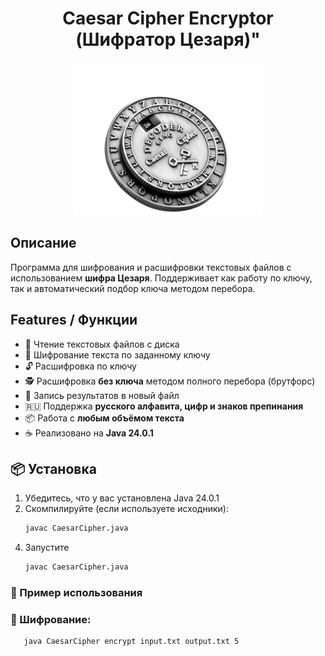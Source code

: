 <h1 style="text-align: center">Caesar Cipher Encryptor (Шифратор Цезаря)"</h1>


<p align="center">
  <img  src="images/caesar-cipher-image.png" alt="caesar-cipher-image">
</p>

## Описание

Программа для шифрования и расшифровки текстовых файлов с использованием **шифра Цезаря**. Поддерживает как работу по ключу, так и автоматический подбор ключа методом перебора.

## Features / Функции

- 📂 Чтение текстовых файлов с диска
- 🔐 Шифрование текста по заданному ключу
- 🔓 Расшифровка по ключу
- 🕵️ Расшифровка **без ключа** методом полного перебора (брутфорс)
- 📄 Запись результатов в новый файл
- 🇷🇺 Поддержка **русского алфавита, цифр и знаков препинания**
- 📦 Работа с **любым объёмом текста**
- ☕ Реализовано на **Java 24.0.1**

## 📦 Установка

1. Убедитесь, что у вас установлена Java 24.0.1
2. Скомпилируйте (если используете исходники):
   ```bash
   javac CaesarCipher.java

<!-- 2. Скачайте исходный код или `.jar` файл программы -->
4. Запустите 
   ```bash
   javac CaesarCipher.java
   ```  

### 📁 Пример использования

### 🔐 Шифрование:
```bash
   java CaesarCipher encrypt input.txt output.txt 5  
```

